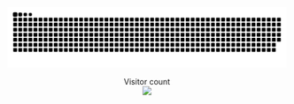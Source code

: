 
<br/>
<a href=#><img src="contributions.svg"></a>
<p align="center"> 
  Visitor count<br>
  <img src="https://profile-counter.glitch.me/mollybeach/count.svg" />
  <div style="margin: 10px"
   <img src="./spv.gif" />
  </div>
  </p>


